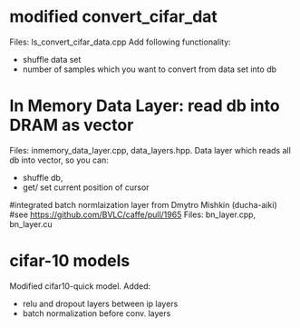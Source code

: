# modified convert_cifar_dat
Files: ls_convert_cifar_data.cpp
Add following functionality:
 - shuffle data set
 - number of samples which you want to convert from data set into db

# In Memory Data Layer: read db into DRAM as vector <string> 
Files: inmemory_data_layer.cpp, data_layers.hpp.
Data layer which reads all db into vector, so you can:
 - shuffle db, 
 - get/ set current position of cursor 

#integrated batch normlaization layer from Dmytro Mishkin (ducha-aiki)
#see https://github.com/BVLC/caffe/pull/1965 
Files: bn_layer.cpp, bn_layer.cu

# cifar-10 models
Modified cifar10-quick model. Added:
  - relu and dropout layers between ip layers
  - batch normalization before conv. layers 


